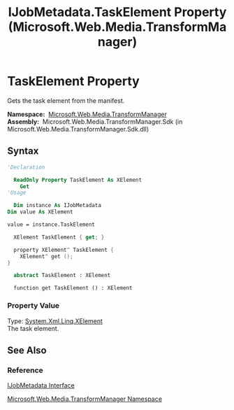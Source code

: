 ﻿---
title: IJobMetadata.TaskElement Property (Microsoft.Web.Media.TransformManager)
TOCTitle: TaskElement Property
ms:assetid: P:Microsoft.Web.Media.TransformManager.IJobMetadata.TaskElement
ms:mtpsurl: https://msdn.microsoft.com/en-us/library/microsoft.web.media.transformmanager.ijobmetadata.taskelement(v=VS.90)
ms:contentKeyID: 35521148
ms.date: 06/14/2012
mtps_version: v=VS.90
f1_keywords:
- Microsoft.Web.Media.TransformManager.IJobMetadata.get_TaskElement
- Microsoft.Web.Media.TransformManager.IJobMetadata.TaskElement
dev_langs:
- csharp
- jscript
- vb
- FSharp
- cpp
api_location:
- Microsoft.Web.Media.TransformManager.Sdk.dll
api_name:
- Microsoft.Web.Media.TransformManager.IJobMetadata.get_TaskElement
- Microsoft.Web.Media.TransformManager.IJobMetadata.TaskElement
api_type:
- Managed
topic_type:
- apiref
- kbSyntax
product_family_name: VS
ROBOTS: INDEX,FOLLOW
---

# TaskElement Property

Gets the task element from the manifest.

**Namespace:**  [Microsoft.Web.Media.TransformManager](microsoft-web-media-transformmanager-namespace.md)  
**Assembly:**  Microsoft.Web.Media.TransformManager.Sdk (in Microsoft.Web.Media.TransformManager.Sdk.dll)

## Syntax

```vb
'Declaration

  ReadOnly Property TaskElement As XElement
    Get
'Usage

  Dim instance As IJobMetadata
Dim value As XElement

value = instance.TaskElement
```

```csharp
  XElement TaskElement { get; }
```

```cpp
  property XElement^ TaskElement {
    XElement^ get ();
}
```

``` fsharp
  abstract TaskElement : XElement
```

```jscript
  function get TaskElement () : XElement
```

### Property Value

Type: [System.Xml.Linq.XElement](https://msdn.microsoft.com/library/bb340098)  
The task element.  

## See Also

### Reference

[IJobMetadata Interface](ijobmetadata-interface-microsoft-web-media-transformmanager.md)

[Microsoft.Web.Media.TransformManager Namespace](microsoft-web-media-transformmanager-namespace.md)

